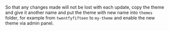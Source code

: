<!--t Child Theme t-->
<!--d So that any changes made will not be lost with each update, copy the theme and give it another name and put the theme with new name into `themes` d-->

So that any changes made will not be lost with each update, copy the theme and give it another name and put the theme with new name into `themes` folder, for example from `twentfyfifteen` to `my-theme` and enable the new theme via admin panel.